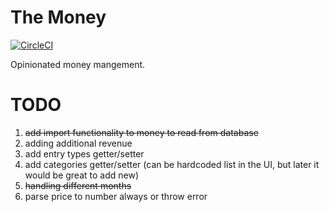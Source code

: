 # The Money

[![CircleCI](https://circleci.com/gh/kjendrzyca/themoney/tree/master.svg?style=svg)](https://circleci.com/gh/kjendrzyca/themoney/tree/master)

Opinionated money mangement.

# TODO

1. ~~add import functionality to money to read from database~~
1. adding additional revenue
1. add entry types getter/setter
1. add categories getter/setter (can be hardcoded list in the UI, but later it would be great to add new)
1. ~~handling different months~~
1. parse price to number always or throw error
